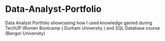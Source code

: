 # Data-Analyst-Portfolio
Data Analyst Portfolio showcasing how I used knowledge gained during TechUP Women Bootcamp ( Durham University ) and SQL Database course (Bangor University) 
